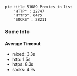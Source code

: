 
```mermaid
pie title 51689 Proxies in list
    "HTTP" : 22747
    "HTTPS": 6475
    "SOCKS" : 28211
```

### Some Info
#### Average Timeout

- mixed: 3.3s
- http: 1.5s
- https: 8.3s
- socks: 4.9s